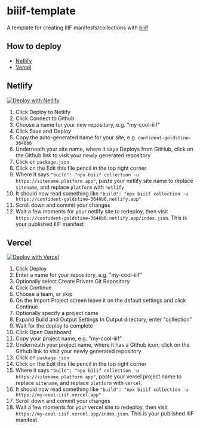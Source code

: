<!-- <a href="https://app.netlify.com/start/deploy?repository=https://github.com/edsilv/biiif-template">
  <img src="https://www.netlify.com/img/deploy/button.svg" alt="Deploy to Netlify" />
</a> -->

# biiif-template

A template for creating IIIF manifests/collections with [biiif](https://github.com/edsilv/biiif/)

## How to deploy

- [Netlify](#Netlify)
- [Vercel](#Vercel)

## Netlify

[![Deploy with Netlify](https://www.netlify.com/img/deploy/button.svg)](https://app.netlify.com/start/deploy?repository=https://github.com/edsilv/biiif-template)

  1. Click Deploy to Netlify
  2. Click Connect to Github
  3. Choose a name for your new repository, e.g. "my-cool-iiif"
  4. Click Save and Deploy
  5. Copy the auto-generated name for your site, e.g. `confident-goldstine-3646b6`
  6. Underneath your site name, where it says Deploys from GitHub, click on the Github link to visit your newly generated repository
  7. Click on `package.json`
  8. Click on the Edit this file pencil in the top right corner
  9. Where it says `"build": "npx biiif collection -u https://sitename.platform.app"`, paste your netlify site name to replace `sitename`, and replace `platform` with `netlify`
  10. It should now read something like `"build": "npx biiif collection -u https://confident-goldstine-3646b6.netlify.app"`
  11. Scroll down and commit your changes
  12. Wait a few moments for your netlify site to redeploy, then visit `https://confident-goldstine-3646b6.netlify.app/index.json`. This is your published IIIF manifest

## Vercel

[![Deploy with Vercel](https://vercel.com/button)](https://vercel.com/new/git/external?repository-url=https%3A%2F%2Fgithub.com%2Fedsilv%2Fbiiif-template)

  1. Click Deploy
  2. Enter a name for your repository, e.g. "my-cool-iiif"
  3. Optionally select Create Private Git Repository
  4. Click Continue
  5. Choose a team, or skip
  8. On the Import Project screen leave it on the default settings and click Continue
  9. Optionally specify a project name
  10. Expand Build and Output Settings In Output directory, enter "collection"
  11. Wait for the deploy to complete
  12. Click Open Dashboard
  13. Copy your project name, e.g. "my-cool-iiif"
  14. Underneath your project name, where it has a Github icon, click on the Github link to visit your newly generated repository
  15. Click on `package.json`
  16. Click on the Edit this file pencil in the top right corner
  17. Where it says `"build": "npx biiif collection -u https://sitename.platform.app"`, paste your vercel project name to replace `sitename`, and replace `platform` with `vercel`.
  18. It should now read something like `"build": "npx biiif collection -u https://my-cool-iiif.vercel.app"`
  19. Scroll down and commit your changes
  20. Wait a few moments for your vercel site to redeploy, then visit `https://my-cool-iiif.vercel.app/index.json`. This is your published IIIF manifest
</details>
